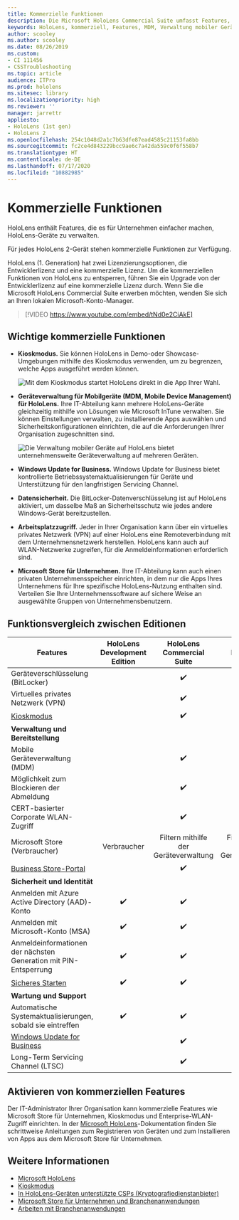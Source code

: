 ```yaml
---
title: Kommerzielle Funktionen
description: Die Microsoft HoloLens Commercial Suite umfasst Features, die es für Unternehmen einfacher machen, HoloLens-Geräte zu verwalten. HoloLens 2-Geräte sind standardmäßig mit kommerziellen Funktionen ausgestattet.
keywords: HoloLens, kommerziell, Features, MDM, Verwaltung mobiler Geräte, Kioskmodus
author: scooley
ms.author: scooley
ms.date: 08/26/2019
ms.custom:
- CI 111456
- CSSTroubleshooting
ms.topic: article
audience: ITPro
ms.prod: hololens
ms.sitesec: library
ms.localizationpriority: high
ms.reviewer: ''
manager: jarrettr
appliesto:
- HoloLens (1st gen)
- HoloLens 2
ms.openlocfilehash: 254c1048d2a1c7b63dfe87ead4585c21153fa8bb
ms.sourcegitcommit: fc2ce4d843229bcc9ae6c7a42da559c0f6f558b7
ms.translationtype: HT
ms.contentlocale: de-DE
ms.lasthandoff: 07/17/2020
ms.locfileid: "10882985"
---
```

# Kommerzielle Funktionen

HoloLens enthält Features, die es für Unternehmen einfacher machen, HoloLens-Geräte zu verwalten.

Für jedes HoloLens 2-Gerät stehen kommerzielle Funktionen zur Verfügung.

HoloLens (1. Generation) hat zwei Lizenzierungsoptionen, die Entwicklerlizenz und eine kommerzielle Lizenz. Um die kommerziellen Funktionen von HoloLens zu entsperren, führen Sie ein Upgrade von der Entwicklerlizenz auf eine kommerzielle Lizenz durch. Wenn Sie die Microsoft HoloLens Commercial Suite erwerben möchten, wenden Sie sich an Ihren lokalen Microsoft-Konto-Manager.

>[!VIDEO https://www.youtube.com/embed/tNd0e2CiAkE]

## Wichtige kommerzielle Funktionen

- **Kioskmodus.** Sie können HoloLens in Demo-oder Showcase-Umgebungen mithilfe des Kioskmodus verwenden, um zu begrenzen, welche Apps ausgeführt werden können.

  ![Mit dem Kioskmodus startet HoloLens direkt in die App Ihrer Wahl.](images/201608-kioskmode-400px.png)

- **Geräteverwaltung für Mobilgeräte (MDM, Mobile Device Management) für HoloLens.** Ihre IT-Abteilung kann mehrere HoloLens-Geräte gleichzeitig mithilfe von Lösungen wie Microsoft InTune verwalten. Sie können Einstellungen verwalten, zu installierende Apps auswählen und Sicherheitskonfigurationen einrichten, die auf die Anforderungen Ihrer Organisation zugeschnitten sind.

  ![Die Verwaltung mobiler Geräte auf HoloLens bietet unternehmensweite Geräteverwaltung auf mehreren Geräten.](images/201608-enterprisemanagement-400px.png)

- **Windows Update for Business.** Windows Update for Business bietet kontrollierte Betriebssystemaktualisierungen für Geräte und Unterstützung für den langfristigen Servicing Channel.
- **Datensicherheit.** Die BitLocker-Datenverschlüsselung ist auf HoloLens aktiviert, um dasselbe Maß an Sicherheitsschutz wie jedes andere Windows-Gerät bereitzustellen.
- **Arbeitsplatzzugriff.** Jeder in Ihrer Organisation kann über ein virtuelles privates Netzwerk (VPN) auf einer HoloLens eine Remoteverbindung mit dem Unternehmensnetzwerk herstellen. HoloLens kann auch auf WLAN-Netzwerke zugreifen, für die Anmeldeinformationen erforderlich sind.
- **Microsoft Store für Unternehmen.** Ihre IT-Abteilung kann auch einen privaten Unternehmensspeicher einrichten, in dem nur die Apps Ihres Unternehmens für Ihre spezifische HoloLens-Nutzung enthalten sind. Verteilen Sie Ihre Unternehmenssoftware auf sichere Weise an ausgewählte Gruppen von Unternehmensbenutzern.

## Funktionsvergleich zwischen Editionen

|Features |HoloLens Development Edition |HoloLens Commercial Suite |HoloLens 2 |
|---|:---:|:---:|:---:|
|Geräteverschlüsselung (BitLocker) | |✔️ |✔️ |
|Virtuelles privates Netzwerk (VPN) | |✔️ |✔️ |
|[Kioskmodus](hololens-kiosk.md) | |✔️ |✔️ |
|**Verwaltung und Bereitstellung** | | | |
|Mobile Geräteverwaltung (MDM) | |✔️ |✔️ |
|Möglichkeit zum Blockieren der Abmeldung | |✔️ |✔️ |
|CERT-basierter Corporate WLAN-Zugriff | |✔️ |✔️ |
|Microsoft Store (Verbraucher) |Verbraucher |Filtern mithilfe der Geräteverwaltung |Filtern mithilfe der Geräteverwaltung |
|[Business Store-Portal](https://docs.microsoft.com/microsoft-store/working-with-line-of-business-apps) | |✔️ |✔️ |
|**Sicherheit und Identität** | | | |
|Anmelden mit Azure Active Directory (AAD)-Konto |✔️ |✔️ |✔️ |
|Anmelden mit Microsoft-Konto (MSA) |✔️ |✔️ |✔️ |
|Anmeldeinformationen der nächsten Generation mit PIN-Entsperrung |✔️ |✔️ |✔️ |
|[Sicheres Starten](https://docs.microsoft.com/windows-hardware/design/device-experiences/oem-secure-boot) |✔️ |✔️ |✔️ |
|**Wartung und Support** | | | |
|Automatische Systemaktualisierungen, sobald sie eintreffen |✔️ |✔️ |✔️ |
|[Windows Update for Business](https://docs.microsoft.com/windows/deployment/update/waas-manage-updates-wufb) | |✔️ |✔️ |
|Long-Term Servicing Channel (LTSC) | |✔️ |✔️ |

## Aktivieren von kommerziellen Features

Der IT-Administrator Ihrer Organisation kann kommerzielle Features wie Microsoft Store für Unternehmen, Kioskmodus und Enterprise-WLAN-Zugriff einrichten. In der [Microsoft HoloLens](index.yml)-Dokumentation finden Sie schrittweise Anleitungen zum Registrieren von Geräten und zum Installieren von Apps aus dem Microsoft Store für Unternehmen.

## Weitere Informationen

- [Microsoft HoloLens](index.yml)
- [Kioskmodus](hololens-kiosk.md)
- [In HoloLens-Geräten unterstützte CSPs (Kryptografiedienstanbieter)](/windows/client-management/mdm/configuration-service-provider-reference#csps-supported-in-hololens-devices)
- [Microsoft Store für Unternehmen und Branchenanwendungen](https://blogs.technet.microsoft.com/sbucci/2016/04/13/windows-store-for-business-and-line-of-business-applications/)
- [Arbeiten mit Branchenanwendungen](/microsoft-store/working-with-line-of-business-apps)
